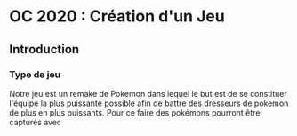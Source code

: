 # OC 2020 : Création d'un Jeu 

## Introduction

### Type de jeu
Notre jeu est un remake de Pokemon dans lequel le but est de se constituer l'équipe la plus puissante possible afin de battre des dresseurs de pokemon de plus en plus puissants. Pour ce faire des pokémons pourront être capturés avec 
